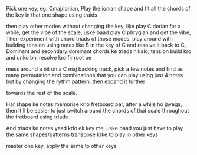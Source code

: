 Pick one key, eg. Cmaj/Ionian, Play the ionian shape and fit all the chords of the key in that one shape using traids

then play other modes without changing the key, like play C dorian for a while, get the vibe of the scale, uske baad play C phrygian and get the vibe, Then experiment with chord triads of those modes, play around with building tension using notes like B in the key of C and resolve it back to C, Dominant and secondary dominant chords ke triads nikalo, tension build kro and unko bhi resolve kro fir root pe

mess around a bit on a C maj backing track, pick a few notes and find as many permutation and combinations that you can play using just 4 notes but by changing the rythm pattern, then expand it further

towards the rest of the scale.

Har shape ke notes memorise krlo fretboard par, after a while ho jayega, then it'll be easier to just switch around the chords of that scale throughout the fretboard using triads

And triads ke notes yaad krlo ek key me, uske baad you just have to play the same shapes/patterns transpose krke to play in other keys

master one key, apply the same to other keys